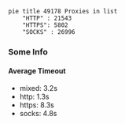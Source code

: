 
```mermaid
pie title 49178 Proxies in list
    "HTTP" : 21543
    "HTTPS": 5802
    "SOCKS" : 26996
```

### Some Info
#### Average Timeout

- mixed: 3.2s
- http: 1.3s
- https: 8.3s
- socks: 4.8s